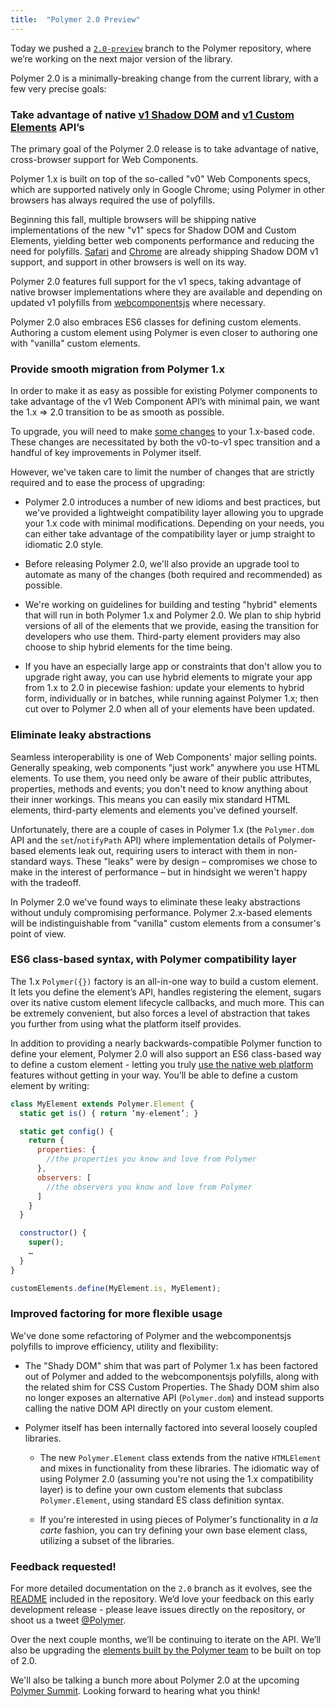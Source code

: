 ```yaml
---
title:  "Polymer 2.0 Preview"
---
```


Today we pushed a [`2.0-preview`](https://github.com/polymer/polymer/tree/2.0-preview) branch to the Polymer repository, where we’re working on the next major version of the library.

Polymer 2.0 is a minimally-breaking change from the current library, with a few very precise goals:

### Take advantage of native [v1 Shadow DOM](https://developers.google.com/web/fundamentals/primers/shadowdom/) and [v1 Custom Elements](https://developers.google.com/web/fundamentals/primers/customelements/) API’s

The primary goal of the Polymer 2.0 release is to take advantage of native, cross-browser support for Web Components.

Polymer 1.x is built on top of the so-called "v0" Web Components specs, which are supported natively only in Google Chrome; using Polymer in other browsers has always required the use of polyfills.

Beginning this fall, multiple browsers will be shipping native implementations of the new "v1" specs for Shadow DOM and Custom Elements, yielding better web components performance and reducing the need for polyfills. [Safari](https://developer.apple.com/library/prerelease/content/releasenotes/General/WhatsNewInSafari/Articles/Safari_10_0.html#//apple_ref/doc/uid/TP40014305-CH11-DontLinkElementID_5) and  [Chrome](https://www.chromestatus.com/features/4667415417847808) are already shipping Shadow DOM v1 support, and support in other browsers is well on its way.

Polymer 2.0 features full support for the v1 specs, taking advantage of native browser implementations where they are available and depending on updated v1 polyfills from [webcomponentsjs](https://github.com/webcomponents/webcomponentsjs/tree/v1) where necessary.

Polymer 2.0 also embraces ES6 classes for defining custom elements. Authoring a custom element using Polymer is even closer to authoring one with "vanilla" custom elements.

### Provide smooth migration from Polymer 1.x

In order to make it as easy as possible for existing Polymer components to take advantage of the v1 Web Component API’s with minimal pain, we want the 1.x => 2.0 transition to be as smooth as possible.

To upgrade, you will need to make [some changes](https://github.com/Polymer/polymer/tree/2.0-preview#breaking-changes) to your 1.x-based code. These changes are necessitated by both the v0-to-v1 spec transition and a handful of key improvements in Polymer itself.

However, we've taken care to limit the number of changes that are strictly required and to ease the process of upgrading:

* Polymer 2.0 introduces a number of new idioms and best practices, but we've provided a lightweight compatibility layer allowing you to upgrade your 1.x code with minimal modifications. Depending on your needs, you can either take advantage of the compatibility layer or jump straight to idiomatic 2.0 style.

* Before releasing Polymer 2.0, we'll also provide an upgrade tool to automate as many of the changes (both required and recommended) as possible.

* We're working on guidelines for building and testing "hybrid" elements that will run in both Polymer 1.x and Polymer 2.0. We plan to ship hybrid versions of all of the elements that we provide, easing the transition for developers who use them. Third-party element providers may also choose to ship hybrid elements for the time being.

* If you have an especially large app or constraints that don't allow you to upgrade right away, you can use hybrid elements to migrate your app from 1.x to 2.0 in piecewise fashion: update your elements to hybrid form, individually or in batches, while running against Polymer 1.x; then cut over to Polymer 2.0 when all of your elements have been updated.



### Eliminate leaky abstractions

Seamless interoperability is one of Web Components' major selling points. Generally speaking, web components "just work" anywhere you use HTML elements. To use them, you need only be aware of their public attributes, properties, methods and events; you don't need to know anything about their inner workings. This means you can easily mix standard HTML elements, third-party elements and elements you've defined yourself.

Unfortunately, there are a couple of cases in Polymer 1.x (the `Polymer.dom` API and the `set`/`notifyPath` API) where implementation details of Polymer-based elements leak out, requiring users to interact with them in non-standard ways. These "leaks" were by design – compromises we chose to make in the interest of performance – but in hindsight we weren't happy with the tradeoff.

In Polymer 2.0 we've found ways to eliminate these leaky abstractions without unduly compromising performance. Polymer 2.x-based elements will be indistinguishable from "vanilla" custom elements from a consumer's point of view.

### ES6 class-based syntax, with Polymer compatibility layer

The 1.x `Polymer({})` factory is an all-in-one way to build a custom element. It lets you define the element’s API, handles registering the element, sugars over its native custom element lifecycle callbacks, and much more. This can be extremely convenient, but also forces a level of abstraction that takes you further from using what the platform itself provides.

In addition to providing a nearly backwards-compatible Polymer function to define your element, Polymer 2.0 will also support an ES6 class-based way to define a custom element - letting you truly [use the native web platform](https://www.polymer-project.org/about) features without getting in your way. You’ll be able to define a custom element by writing:

```js
class MyElement extends Polymer.Element {
  static get is() { return ‘my-element’; }

  static get config() {
    return {
      properties: {
        //the properties you know and love from Polymer
      },
      observers: [
        //the observers you know and love from Polymer
      ]
    }
  }

  constructor() {
    super();
    …
  }
}

customElements.define(MyElement.is, MyElement);
```


### Improved factoring for more flexible usage

We've done some refactoring of Polymer and the webcomponentsjs polyfills to improve efficiency, utility and flexibility:

* The "Shady DOM" shim that was part of Polymer 1.x has been factored out of Polymer and added to the webcomponentsjs polyfills, along with the related shim for CSS Custom Properties. The Shady DOM shim also no longer exposes an alternative API (`Polymer.dom`) and instead supports calling the native DOM API directly on your custom element.

* Polymer itself has been internally factored into several loosely coupled libraries.

  * The new `Polymer.Element` class extends from the native `HTMLElement` and mixes in functionality from these libraries. The idiomatic way of using Polymer 2.0 (assuming you're not using the 1.x compatibility layer) is to define your own custom elements that subclass `Polymer.Element`, using standard ES class definition syntax.

  * If you're interested in using pieces of Polymer's functionality in _a la carte_ fashion, you can try defining your own base element class, utilizing a subset of the libraries.


### Feedback requested!

For more detailed documentation on the `2.0` branch as it evolves, see the [README](https://github.com/Polymer/polymer/blob/2.0-preview/README.md) included in the repository. We’d love your feedback on this early development release - please leave issues directly on the repository, or shoot us a tweet [@Polymer](https://www.twitter.com/polymer).

Over the next couple months, we’ll be continuing to iterate on the API. We’ll also be upgrading the [elements built by the Polymer team](https://elements.polymer-project.org) to be built on top of 2.0.

We'll also be talking a bunch more about Polymer 2.0 at the upcoming <a href="/summit-2016/" target="_blank">Polymer Summit</a>. Looking forward to hearing what you think!
